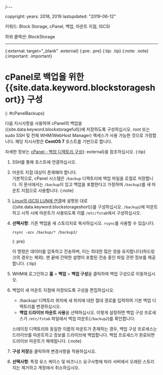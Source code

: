/---

copyright:
  years: 2018, 2019
lastupdated: "2019-06-12"

키워드: Block Storage, cPanel, 백업, 마운트 지점, ISCSI

하위 콜렉션: BlockStorage

---
{:external: target="_blank" .external}
{:pre: .pre}
{:tip: .tip}
{:note: .note}
{:important: .important}

# cPanel로 백업을 위한 {{site.data.keyword.blockstorageshort}} 구성
{: #cPanelBackups}

다음 지시사항을 사용하여 cPanel의 백업을 {{site.data.keyword.blockstoragefull}}에 저장하도록 구성하십시오. root 또는 sudo SSH 및 전체 WHM(WebHost Manager) 액세스가 사용 가능한 것으로 가정합니다. 해당 지시사항은 **CentOS 7** 호스트를 기반으로 합니다.

자세한 정보는 [cPanel - 백업 디렉토리 구성](https://docs.cpanel.net/display/68Docs/Backup+Configuration#BackupConfiguration-ConfigureBackupDirectory){: external}을 참조하십시오.
{:tip}

1. SSH를 통해 호스트에 연결하십시오.

2. 마운트 지점 대상이 존재해야 합니다. <br />
   기본적으로, cPanel 시스템은 `/backup` 디렉토리에 백업 파일을 로컬로 저장합니다. 이 문서에서는 `/backup`이 있고 백업을 포함한다고 가정하며 `/backup2`를 새 마운트 지점으로 사용합니다.
   {:note}

3. [Linux의 iSCSI LUN에 연결](/docs/infrastructure/BlockStorage?topic=BlockStorage-mountingLinux#mountingLinux)에 설명된 대로 {{site.data.keyword.blockstorageshort}}를 구성하십시오. `/backup2`에 마운트하고 시작 시에 마운트가 사용되도록 이를 `/etc/fstab`에서 구성하십시오.

4. **선택사항**: 기존 백업을 새 스토리지로 복사하십시오. `rsync`를 사용할 수 있습니다.
   ```
   rsync -azv /backup/* /backup2/
   ```
   {: pre}

    이 명령은 데이터를 압축하고 전송하며, 이는 최대한 많은 양을 유지합니다(하드링크의 경우는 제외). 맨 끝에 간략한 설명이 포함된 전송 중인 파일 관련 정보를 제공합니다.
    {:tip}

5. WHM에 로그인하고 **홈** > **백업** > **백업 구성**을 클릭하여 백업 구성으로 이동하십시오.

6. 백업이 새 마운트 지점에 저장되도록 구성을 편집하십시오.
    - /backup/ 디렉토리 위치에 새 위치에 대한 절대 경로를 입력하여 기본 백업 디렉토리를 변경하십시오.
    - **백업 드라이브 마운트 사용**을 선택하십시오. 이렇게 설정하면 백업 구성 프로세스가 `/etc/fstab` 파일에서 백업 마운트(`/backup2`)를 확인합니다. <br />

    스테이징 디렉토리와 동일한 이름의 마운트가 존재하는 경우, 백업 구성 프로세스는 드라이브를 마운트하고 정보를 드라이브에 백업합니다. 백업 프로세스가 완료되면 드라이브 마운트가 해제됩니다.
    {:note}

7. **구성 저장**을 클릭하여 변경사항을 적용하십시오.

8. **선택사항**: 특정 유스 케이스 및 비즈니스 요구사항에 따라 서버에서 오래된 스토리지는 제거하고 계정에서 취소하십시오.
